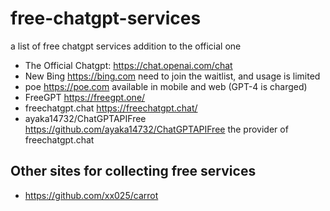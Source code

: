 # free-chatgpt-services
a list of free chatgpt services addition to the official one

- The Official Chatgpt: https://chat.openai.com/chat 
- New Bing https://bing.com need to join the waitlist, and usage is limited
- poe https://poe.com available in mobile and web (GPT-4 is charged)
- FreeGPT https://freegpt.one/
- freechatgpt.chat https://freechatgpt.chat/
- ayaka14732/ChatGPTAPIFree https://github.com/ayaka14732/ChatGPTAPIFree the provider of freechatgpt.chat

## Other sites for collecting free services
- https://github.com/xx025/carrot
